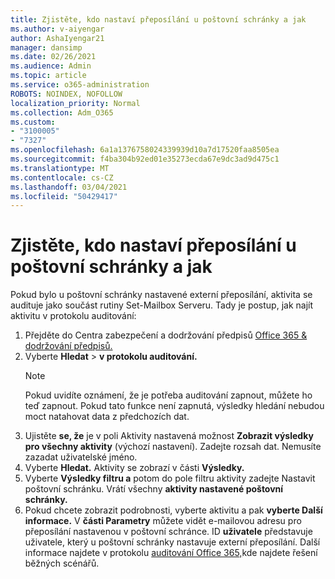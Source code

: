 ```yaml
---
title: Zjistěte, kdo nastaví přeposílání u poštovní schránky a jak
ms.author: v-aiyengar
author: AshaIyengar21
manager: dansimp
ms.date: 02/26/2021
ms.audience: Admin
ms.topic: article
ms.service: o365-administration
ROBOTS: NOINDEX, NOFOLLOW
localization_priority: Normal
ms.collection: Adm_O365
ms.custom:
- "3100005"
- "7327"
ms.openlocfilehash: 6a1a1376758024339939d10a7d17520faa8505ea
ms.sourcegitcommit: f4ba304b92ed01e35273ecda67e9dc3ad9d475c1
ms.translationtype: MT
ms.contentlocale: cs-CZ
ms.lasthandoff: 03/04/2021
ms.locfileid: "50429417"
---
```

# <a name="find-out-who-set-up-forwarding-on-a-mailbox-and-how"></a>Zjistěte, kdo nastaví přeposílání u poštovní schránky a jak

Pokud bylo u poštovní schránky nastavené externí přeposílání, aktivita se audituje jako součást rutiny Set-Mailbox Serveru. Tady je postup, jak najít aktivitu v protokolu auditování:

1. Přejděte do Centra zabezpečení a dodržování předpisů [Office 365 & dodržování předpisů.](https://go.microsoft.com/fwlink/p/?linkid=2077143)
1. Vyberte **Hledat** >  **v protokolu auditování.**
    > [!NOTE]
    > Pokud uvidíte oznámení, že je potřeba auditování zapnout, můžete ho teď zapnout. Pokud tato funkce není zapnutá, výsledky hledání nebudou moct natahovat data z předchozích dat.
1. Ujistěte **se, že** je v poli Aktivity nastavená možnost **Zobrazit výsledky pro všechny aktivity** (výchozí nastavení). Zadejte rozsah dat. Nemusíte zazadat uživatelské jméno.
1. Vyberte **Hledat.** Aktivity se zobrazí v části **Výsledky.**
1. Vyberte **Výsledky filtru a** potom do  pole filtru aktivity zadejte Nastavit poštovní schránku.  Vrátí všechny **aktivity nastavené poštovní schránky.**
1. Pokud chcete zobrazit podrobnosti, vyberte aktivitu a pak **vyberte Další informace.** V **části Parametry** můžete vidět e-mailovou adresu pro přeposílání nastavenou v poštovní schránce. ID **uživatele** představuje uživatele, který u poštovní schránky nastavuje externí přeposílání.
Další informace najdete v protokolu [auditování Office 365,](https://go.microsoft.com/fwlink/?linkid=2103944)kde najdete řešení běžných scénářů.